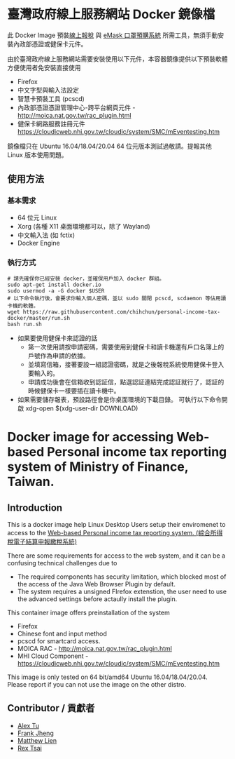 # 臺灣政府線上服務網站 Docker 鏡像檔

此 Docker Image 預裝[線上報稅](https://efile.tax.nat.gov.tw/irxw/index.jsp) 與 [eMask 口罩預購系統](https://emask.taiwan.gov.tw/msk/index.jsp) 所需工具，無須手動安裝內政部憑證或健保卡元件。

由於臺灣政府線上服務網站需要安裝使用以下元件，本容器鏡像提供以下預裝軟體方便使用者免安裝直接使用
* Firefox
* 中文字型與輸入法設定
* 智慧卡預裝工具 (pcscd)
* 內政部憑證憑證管理中心-跨平台網頁元件 - http://moica.nat.gov.tw/rac_plugin.html
* 健保卡網路服務註冊元件 https://cloudicweb.nhi.gov.tw/cloudic/system/SMC/mEventesting.htm

鏡像檔只在 Ubuntu 16.04/18.04/20.04 64 位元版本測試過敬請。提報其他 Linux 版本使用問題。

## 使用方法

### 基本需求

* 64 位元 Linux 
* Xorg (各種 X11 桌面環境都可以，除了 Wayland)
* 中文輸入法 (如 fctix)
* Docker Engine

### 執行方式
    # 請先確保你已經安裝 docker，並確保用戶加入 docker 群組。
    sudo apt-get install docker.io
    sudo usermod -a -G docker $USER
    # 以下命令執行後，會要求你輸入個人密碼，並以 sudo 關閉 pcscd, scdaemon 等佔用讀卡機的軟體。
    wget https://raw.githubusercontent.com/chihchun/personal-income-tax-docker/master/run.sh
    bash run.sh

- 如果要使用健保卡來認證的話
    - 第一次使用請按申請密碼，需要使用到健保卡和讀卡機還有戶口名簿上的戶號作為申請的依據。
    - 並填寫信箱，接著要設一組認證密碼，就是之後報稅系統使用健保卡登入要輸入的。
    - 申請成功後會在信箱收到認証信，點選認証連結完成認証就行了，認証的時候健保卡一樣要插在讀卡機中。
- 如果需要儲存報表，預設路徑會是你桌面環境的下載目錄。 可執行以下命令開啟 xdg-open $(xdg-user-dir DOWNLOAD) 

# Docker image for accessing Web-based Personal income tax reporting system of Ministry of Finance, Taiwan.

## Introduction

This is a docker image help Linux Desktop Users setup their enviromenet to access to the [Web-based Personal income tax reporting system. (綜合所得稅電子結算申報繳稅系統)](https://efile.tax.nat.gov.tw/irxw/index.jsp)

There are some requirements for access to the web system, and it can be a confusing technical challenges due to 

* The required components has security limitation, which blocked most of the access of the Java Web Browser Plugin by default.
* The system requires a unsigned FIrefox extenstion, the user need to use the advanced settings before actaully install the plugin.

This container image offers preinstallation of the system

* Firefox
* Chinese font and input method
* pcscd for smartcard access.
* MOICA RAC - http://moica.nat.gov.tw/rac_plugin.html
* MHI Cloud Component - https://cloudicweb.nhi.gov.tw/cloudic/system/SMC/mEventesting.htm

This image is only tested on 64 bit/amd64 Ubuntu 16.04/18.04/20.04. Please report if you can not use the image on the other distro.

## Contributor / 貢獻者

* [Alex Tu](https://github.com/alex-tu-cc)
* [Frank Jheng](https://github.com/M157q)
* [Matthew Lien](https://github.com/bluet)
* [Rex Tsai](https://github.com/chihchun)